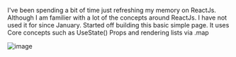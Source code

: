 I've been spending a bit of time just refreshing my memory on ReactJs. Although I am familier with a lot of the concepts around ReactJs. I have not used it for since January. Started off building this basic simple page. 
It uses Core concepts such as UseState() Props and rendering lists via .map


![image](https://github.com/user-attachments/assets/7bfaf0c4-e31c-40c3-834f-181e2943b441)
